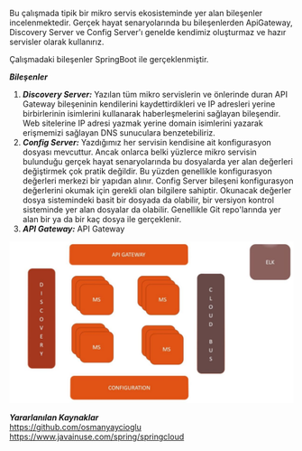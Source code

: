
Bu çalışmada tipik bir mikro servis ekosisteminde yer alan bileşenler incelenmektedir.
Gerçek hayat senaryolarında bu bileşenlerden ApiGateway, Discovery Server ve Config Server'ı genelde kendimiz oluşturmaz ve hazır servisler olarak kullanırız.

Çalışmadaki bileşenler SpringBoot ile gerçeklenmiştir.

***Bileşenler***
1. ***Discovery Server:*** Yazılan tüm mikro servislerin ve önlerinde duran API Gateway bileşeninin kendilerini kaydettirdikleri ve IP adresleri yerine birbirlerinin isimlerini kullanarak haberleşmelerini sağlayan bileşendir. Web sitelerine IP adresi yazmak yerine domain isimlerini yazarak erişmemizi sağlayan DNS sunuculara benzetebiliriz. </br>
2. ***Config Server:*** Yazdığımız her servisin kendisine ait konfigurasyon dosyası mevcuttur. Ancak onlarca belki yüzlerce mikro servisin bulunduğu gerçek hayat senaryolarında bu dosyalarda yer alan değerleri değiştirmek çok pratik değildir. Bu yüzden genellikle konfigurasyon değerleri merkezi bir yapıdan alınır. Config Server bileşeni konfigurasyon değerlerini okumak için gerekli olan bilgilere sahiptir. Okunacak değerler dosya sistemindeki basit bir dosyada da olabilir, bir versiyon kontrol sisteminde yer alan dosyalar da olabilir. Genellikle Git repo'larında yer alan bir ya da bir kaç dosya ile gerçeklenir.
3. ***API Gateway:*** API Gateway 

![plot](./resources/ecosystem.jpg)

***Yararlanılan Kaynaklar*** </br>
https://github.com/osmanyaycioglu </br>
https://www.javainuse.com/spring/springcloud
